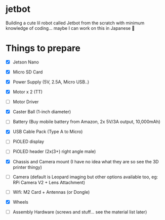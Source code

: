 # jetbot
Building a cute lil robot called Jetbot from the scratch with minimum knowledge of coding... maybe I can work on this in Japanese 🤖

# Things to prepare
- [x] Jetson Nano
- [x] Micro SD Card
- [x] Power Supply (5V, 2.5A, Micro USB..)
- [x] Motor x 2 (TT)
- [ ] Motor Driver 
- [x] Caster Ball (1-inch diameter) 
- [ ] Battery (Buy mobile battery from Amazon, 2x 5V/3A output, 10,000mAh)
- [x] USB Cable Pack (Type A to Micro)
- [ ] PiOLED display
- [ ] PiOLED header (2x(3+) right angle male)
- [x] Chassis and Camera mount (I have no idea what they are so see the 3D printer thingy) 

- [ ] Camera (default is Leopard imaging but other options available too, eg: RPi Camera V2 + Lens Attachment)
- [ ] Wifi: M2 Card + Antennas (or Dongle) 

- [x] Wheels
- [ ] Assembly Hardware (screws and stuff... see the material list later) 
